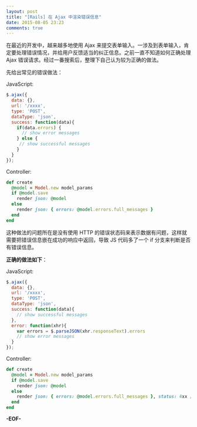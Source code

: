 ```yaml
---
layout: post
title: "[Rails] 在 Ajax 中渲染错误信息"
date: 2015-08-05 23:23
comments: true
---
```


在最近的开发中，越来越多地使用 Ajax 来提交表单输入。一涉及到表单输入，肯定要处理错误情况，并给用户反馈适当的纠正信息。之前一直不知道如何正确处理 Ajax 错误请求。经过一番搜索后，整理下自己认为较为正确的做法。

先给出常见的错误做法：

JavaScript:

```javascript
$.ajax({
  data: {},
  url: '/xxxx',
  type: 'POST',
  dataType: 'json',
  success: function(data){
    if(data.errors) {
      // show error messages
    } else {
     // show successful messages
    }
  }
});
```

Controller:

```ruby
def create
  @model = Model.new model_params
  if @model.save
    render json: @model
  else
    render json: { errors: @model.errors.full_messages }
  end
end
```

这种做法的问题所在是没有使用 HTTP 的错误状态码来表示数据有问题，这样就需要把错误信息嵌在成功的响应中返回，导致 JS 代码多了一个 if 分支来判断是否有错误信息。

**正确的做法如下**：

JavaScript:

```javascript
$.ajax({
  data: {},
  url: '/xxxx',
  type: 'POST',
  dataType: 'json',
  success: function(data){
    // show successful messages
  },
  error: function(xhr){
    var errors = $.parseJSON(xhr.responseText).errors
    // show error messages
  }
});
```

Controller:

```ruby
def create
  @model = Model.new model_params
  if @model.save
    render json: @model
  else
    render json: { errors: @model.errors.full_messages }, status: 4xx // 使用符合错误信息的状态码
  end
end
```

**-EOF-**
